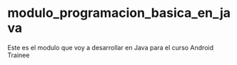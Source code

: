 # modulo_programacion_basica_en_java
Este es el modulo que voy a desarrollar en Java para el curso Android Trainee
